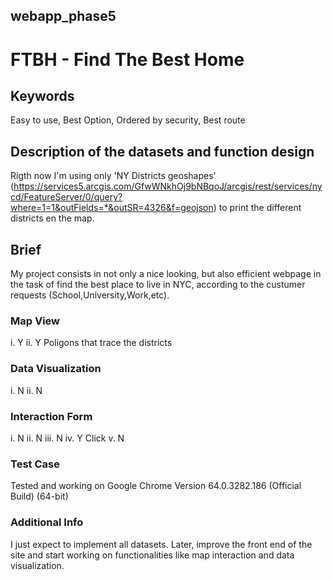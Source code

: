 ## webapp_phase5

#   FTBH - Find The Best Home

## Keywords 
Easy to use, Best Option, Ordered by security, Best route


## Description of the datasets and function design

Rigth now I'm using only 'NY Districts geoshapes' (https://services5.arcgis.com/GfwWNkhOj9bNBqoJ/arcgis/rest/services/nycd/FeatureServer/0/query?where=1=1&outFields=*&outSR=4326&f=geojson) to print the different districts en the map. 

## Brief

My project consists in not only a nice looking, but also efficient webpage in the task of find the best place to live in NYC, according to the custumer requests (School,University,Work,etc).

### Map View
i. Y
ii. Y   Poligons that trace the districts

### Data Visualization
i. N
ii. N

### Interaction Form
i. N
ii. N
iii. N
iv. Y  Click 
v. N

### Test Case
Tested and working on Google Chrome Version 64.0.3282.186 (Official Build) (64-bit) 

### Additional Info

I just expect to implement all datasets. Later, improve the front end of the site and start working on functionalities like map interaction and data visualization.